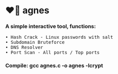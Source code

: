 # ❤️‍🔥 agnes
### A simple interactive tool, functions:
<pre>
• Hash Crack - Linux passwords with salt
• Subdomain Bruteforce
• DNS Resolver
• Port Scan - All ports / Top ports
</pre>
### Compile: gcc agnes.c -o agnes -lcrypt
